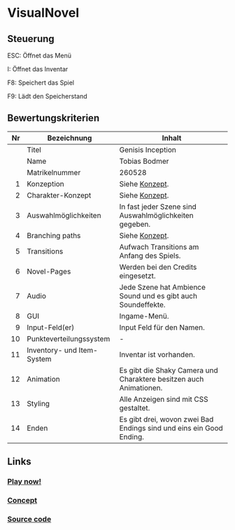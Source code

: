 # VisualNovel
## Steuerung
ESC: Öffnet das Menü

I: Öffnet das Inventar

F8: Speichert das Spiel

F9: Lädt den Speicherstand

## Bewertungskriterien
| Nr | Bezeichnung                      | Inhalt |
|---:|----------------------------------|------|
|    | Titel                            | Genisis Inception |
|    | Name                             | Tobias Bodmer |
|    | Matrikelnummer                   | 260528 |
|  1 | Konzeption                       | Siehe [Konzept](https://github.com/Tobias-Bodmer/VisualNovel/blob/main/Konzept.pdf). |
|  2 | Charakter-Konzept                | Siehe [Konzept](https://github.com/Tobias-Bodmer/VisualNovel/blob/main/Konzept.pdf).|  
|  3 | Auswahlmöglichkeiten             | In fast jeder Szene sind Auswahlmöglichkeiten gegeben. |
|  4 | Branching paths                  | Siehe [Konzept](https://github.com/Tobias-Bodmer/VisualNovel/blob/main/Konzept.pdf). |
|  5 | Transitions                      | Aufwach Transitions am Anfang des Spiels. |
|  6 | Novel-Pages                      | Werden bei den Credits eingesetzt. |
|  7 | Audio                            | Jede Szene hat Ambience Sound und es gibt auch Soundeffekte. |
|  8 | GUI                              | Ingame-Menü. |
|  9 | Input-Feld(er)                   | Input Feld für den Namen. |
|  10 | Punkteverteilungssystem         | - |
|  11 | Inventory- und Item-System      | Inventar ist vorhanden. |
| 12 | Animation                        | Es gibt die Shaky Camera und Charaktere besitzen auch Animationen. |
| 13 | Styling                          | Alle Anzeigen sind mit CSS gestaltet. |
| 14 | Enden                            | Es gibt drei, wovon zwei Bad Endings sind und eins ein Good Ending.                                                                             

## Links
### [Play now!](https://tobias-bodmer.github.io/VisualNovel/Endabgabe/)

### [Concept](https://github.com/Tobias-Bodmer/VisualNovel/blob/main/Konzept.pdf)

### [Source code](https://github.com/Tobias-Bodmer/VisualNovel/tree/main/Endabgabe/Source)
